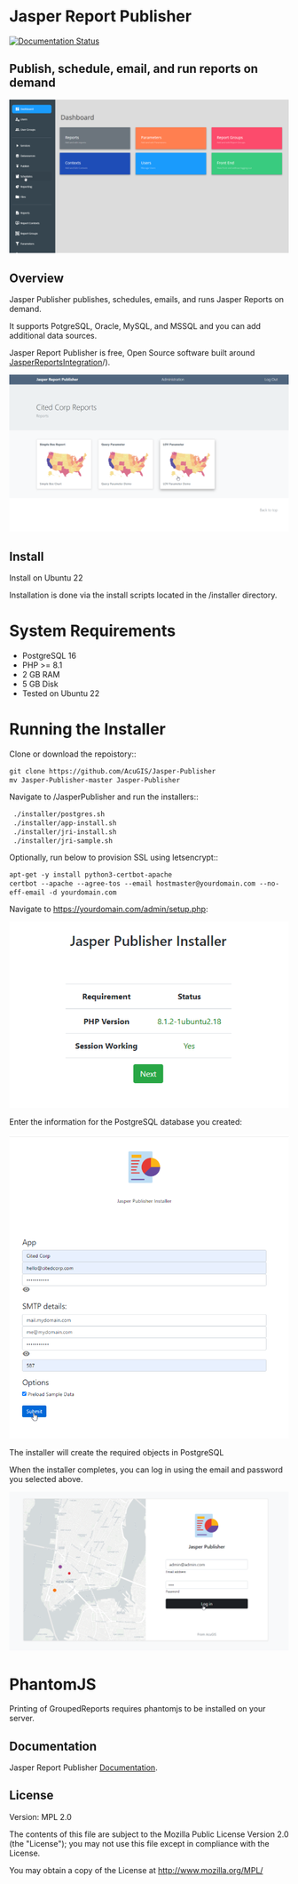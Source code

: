 # Jasper Report Publisher

[![Documentation Status](https://readthedocs.org/projects/jri-viewer/badge/?version=latest)](https://asper-report-publisher.docs.acugis.com/en/latest/?badge=latest)



## Publish, schedule, email, and run reports on demand

![Jasper Report Publisher](docs/_static/jasper-report-publisher-github.png)

## Overview

Jasper Publisher publishes, schedules, emails, and runs Jasper Reports on demand.

It supports PotgreSQL, Oracle, MySQL, and MSSQL and you can add additional data sources.

Jasper Report Publisher is free, Open Source software built around [JasperReportsIntegration](https://github.com/daust/JasperReportsIntegration)/). 

![Jasper Report Publisher](docs/_static/jasper-report-publisher-github-page.png)


## Install
Install on Ubuntu 22

Installation is done via the install scripts located in the /installer directory.

System Requirements
=======================
* PostgreSQL 16
* PHP >= 8.1
* 2 GB RAM
* 5 GB Disk
* Tested on Ubuntu 22

Running the Installer
=======================

Clone or download the repoistory::

    git clone https://github.com/AcuGIS/Jasper-Publisher
    mv Jasper-Publisher-master Jasper-Publisher

Navigate to /JasperPublisher and run the installers::

     ./installer/postgres.sh
     ./installer/app-install.sh
     ./installer/jri-install.sh
     ./installer/jri-sample.sh

Optionally, run below to provision SSL using letsencrypt::

    apt-get -y install python3-certbot-apache
    certbot --apache --agree-tos --email hostmaster@yourdomain.com --no-eff-email -d yourdomain.com


Navigate to https://yourdomain.com/admin/setup.php:

![Setup](docs/_static/install-1.png)

Enter the information for the PostgreSQL database you created:

![Setup](docs/_static/install-screen-2.png)

The installer will create the required objects in PostgreSQL

When the installer completes, you can log in using the email and password you selected above.

![Setup](docs/_static/install-3.png)

PhantomJS
===================

Printing of GroupedReports requires phantomjs to be installed on your server.




 
## Documentation

Jasper Report Publisher [Documentation](https://jasper-report-publisher.docs.acugis.com).


## License
Version: MPL 2.0

The contents of this file are subject to the Mozilla Public License Version 2.0 (the "License"); you may not use this file except in compliance with the License. 

You may obtain a copy of the License at http://www.mozilla.org/MPL/
